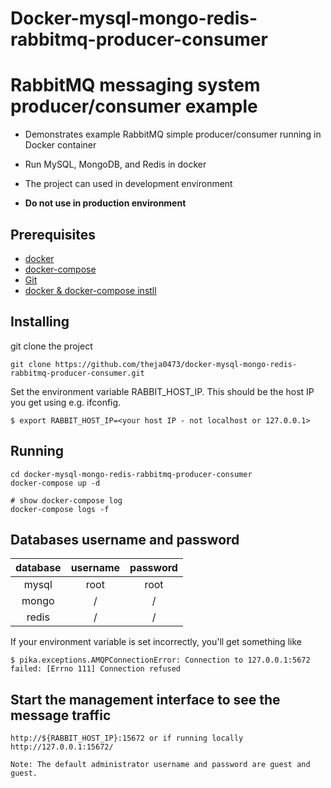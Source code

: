 # Docker-mysql-mongo-redis-rabbitmq-producer-consumer
# RabbitMQ messaging system producer/consumer example

* Demonstrates example RabbitMQ simple producer/consumer running in Docker container

* Run MySQL, MongoDB, and Redis in docker

* The project can used in development environment

* **Do not use in production environment**

## Prerequisites

* [docker](https://docs.docker.com/install/)
* [docker-compose](https://docs.docker.com/compose/install/)
* [Git](https://git-scm.com/book/en/v2/Getting-Started-Installing-Git/)
* [docker & docker-compose instll](https://support.netfoundry.io/hc/en-us/articles/360057865692-Installing-Docker-and-docker-compose-for-Ubuntu-20-04)

## Installing

git clone the project

```shell
git clone https://github.com/theja0473/docker-mysql-mongo-redis-rabbitmq-producer-consumer.git
```
Set the environment variable RABBIT_HOST_IP. This should be the host IP you get using e.g. ifconfig.

    $ export RABBIT_HOST_IP=<your host IP - not localhost or 127.0.0.1>  

## Running

```shell
cd docker-mysql-mongo-redis-rabbitmq-producer-consumer
docker-compose up -d

# show docker-compose log
docker-compose logs -f
```

## Databases username and password

| database | username | password |
| :------: | :------: | :------: |
|  mysql   |   root   |   root   |
|  mongo   |    /     |    /     |
|  redis   |    /     |    /     |


If your environment variable is set incorrectly, you'll get something like

    $ pika.exceptions.AMQPConnectionError: Connection to 127.0.0.1:5672 failed: [Errno 111] Connection refused
    

## Start the management interface to see the message traffic
    
    http://${RABBIT_HOST_IP}:15672 or if running locally http://127.0.0.1:15672/

    Note: The default administrator username and password are guest and guest. 

